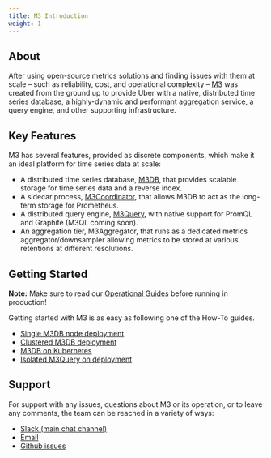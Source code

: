 ```yaml
---
title: M3 Introduction
weight: 1
---
```



## About

After using open-source metrics solutions and finding issues with them at scale – such as reliability, cost, and
operational complexity – [M3](https://github.com/m3db/m3) was created from the ground up to provide Uber with a
native, distributed time series database, a highly-dynamic and performant aggregation service, a query engine, and
other supporting infrastructure.

## Key Features

M3 has several features, provided as discrete components, which make it an ideal platform for time series data at scale:

-   A distributed time series database, [M3DB](/docs/m3db/), that provides scalable storage for time series data and a reverse index.
-   A sidecar process, [M3Coordinator](/docs/integrations/prometheus), that allows M3DB to act as the long-term storage for Prometheus.
-   A distributed query engine, [M3Query](/docs/m3query), with native support for PromQL and Graphite (M3QL coming soon).
    <!-- Add M3Aggregator link -->
-   An aggregation tier, M3Aggregator, that runs as a dedicated metrics aggregator/downsampler allowing metrics to be stored at various retentions at different resolutions.

## Getting Started

**Note:** Make sure to read our [Operational Guides](/docs/operational_guide) before running in production!

Getting started with M3 is as easy as following one of the How-To guides.

-   [Single M3DB node deployment](/docs/quickstart)
-   [Clustered M3DB deployment](/docs/how_to/cluster_hard_way)
-   [M3DB on Kubernetes](/docs/operator)
-   [Isolated M3Query on deployment](/docs/how_to/query)

## Support

For support with any issues, questions about M3 or its operation, or to leave any comments, the team can be
reached in a variety of ways:

-   [Slack (main chat channel)](http://bit.ly/m3slack)
-   [Email](https://groups.google.com/forum/#!forum/m3db)
-   [Github issues](https://github.com/m3db/m3/issues)
